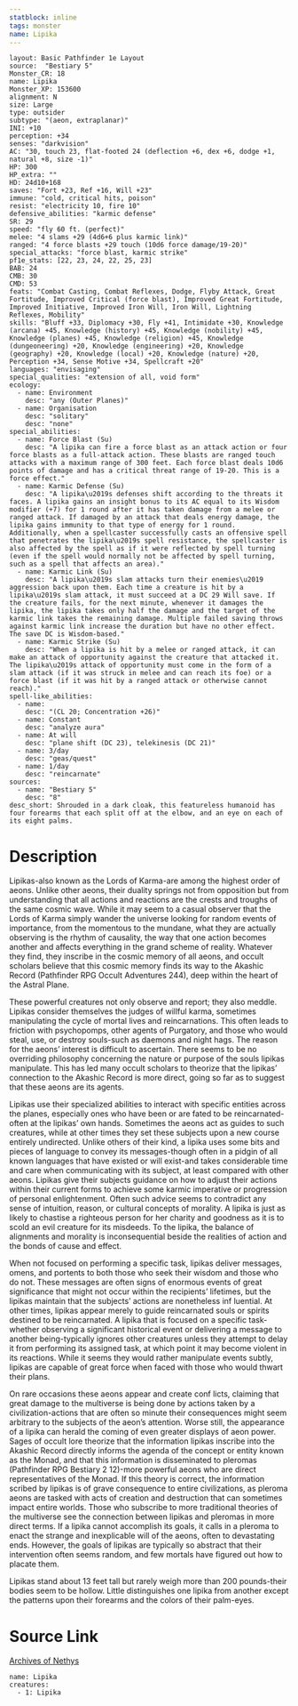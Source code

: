 ```yaml
---
statblock: inline
tags: monster
name: Lipika
---
```

```statblock
layout: Basic Pathfinder 1e Layout
source:  "Bestiary 5"
Monster_CR: 18
name: Lipika
Monster_XP: 153600
alignment: N
size: Large
type: outsider
subtype: "(aeon, extraplanar)"
INI: +10
perception: +34
senses: "darkvision"
AC: "30, touch 23, flat-footed 24 (deflection +6, dex +6, dodge +1, natural +8, size -1)"
HP: 300
HP_extra: ""
HD: 24d10+168
saves: "Fort +23, Ref +16, Will +23"
immune: "cold, critical hits, poison"
resist: "electricity 10, fire 10"
defensive_abilities: "karmic defense"
SR: 29
speed: "fly 60 ft. (perfect)"
melee: "4 slams +29 (4d6+6 plus karmic link)"
ranged: "4 force blasts +29 touch (10d6 force damage/19-20)"
special_attacks: "force blast, karmic strike"
pf1e_stats: [22, 23, 24, 22, 25, 23]
BAB: 24
CMB: 30
CMD: 53
feats: "Combat Casting, Combat Reflexes, Dodge, Flyby Attack, Great Fortitude, Improved Critical (force blast), Improved Great Fortitude, Improved Initiative, Improved Iron Will, Iron Will, Lightning Reflexes, Mobility"
skills: "Bluff +33, Diplomacy +30, Fly +41, Intimidate +30, Knowledge (arcana) +45, Knowledge (history) +45, Knowledge (nobility) +45, Knowledge (planes) +45, Knowledge (religion) +45, Knowledge (dungeoneering) +20, Knowledge (engineering) +20, Knowledge (geography) +20, Knowledge (local) +20, Knowledge (nature) +20, Perception +34, Sense Motive +34, Spellcraft +20"
languages: "envisaging"
special_qualities: "extension of all, void form"
ecology:
  - name: Environment
    desc: "any (Outer Planes)"
  - name: Organisation
    desc: "solitary"
    desc: "none"
special_abilities:
  - name: Force Blast (Su)
    desc: "A lipika can fire a force blast as an attack action or four force blasts as a full-attack action. These blasts are ranged touch attacks with a maximum range of 300 feet. Each force blast deals 10d6 points of damage and has a critical threat range of 19-20. This is a force effect."
  - name: Karmic Defense (Su)
    desc: "A lipika\u2019s defenses shift according to the threats it faces. A lipika gains an insight bonus to its AC equal to its Wisdom modifier (+7) for 1 round after it has taken damage from a melee or ranged attack. If damaged by an attack that deals energy damage, the lipika gains immunity to that type of energy for 1 round. Additionally, when a spellcaster successfully casts an offensive spell that penetrates the lipika\u2019s spell resistance, the spellcaster is also affected by the spell as if it were reflected by spell turning (even if the spell would normally not be affected by spell turning, such as a spell that affects an area)."
  - name: Karmic Link (Su)
    desc: "A lipika\u2019s slam attacks turn their enemies\u2019 aggression back upon them. Each time a creature is hit by a lipika\u2019s slam attack, it must succeed at a DC 29 Will save. If the creature fails, for the next minute, whenever it damages the lipika, the lipika takes only half the damage and the target of the karmic link takes the remaining damage. Multiple failed saving throws against karmic link increase the duration but have no other effect. The save DC is Wisdom-based."
  - name: Karmic Strike (Su)
    desc: "When a lipika is hit by a melee or ranged attack, it can make an attack of opportunity against the creature that attacked it. The lipika\u2019s attack of opportunity must come in the form of a slam attack (if it was struck in melee and can reach its foe) or a force blast (if it was hit by a ranged attack or otherwise cannot reach)."
spell-like_abilities:
  - name:
    desc: "(CL 20; Concentration +26)"
  - name: Constant
    desc: "analyze aura"
  - name: At will
    desc: "plane shift (DC 23), telekinesis (DC 21)"
  - name: 3/day
    desc: "geas/quest"
  - name: 1/day
    desc: "reincarnate"
sources:
  - name: "Bestiary 5"
    desc: "8"
desc_short: Shrouded in a dark cloak, this featureless humanoid has four forearms that each split off at the elbow, and an eye on each of its eight palms.
```
# Description
Lipikas-also known as the Lords of Karma-are among the highest order of aeons. Unlike other aeons, their duality springs not from opposition but from understanding that all actions and reactions are the crests and troughs of the same cosmic wave. While it may seem to a casual observer that the Lords of Karma simply wander the universe looking for random events of importance, from the momentous to the mundane, what they are actually observing is the rhythm of causality, the way that one action becomes another and affects everything in the grand scheme of reality. Whatever they find, they inscribe in the cosmic memory of all aeons, and occult scholars believe that this cosmic memory finds its way to the Akashic Record (Pathfinder RPG Occult Adventures 244), deep within the heart of the Astral Plane.

 These powerful creatures not only observe and report; they also meddle. Lipikas consider themselves the judges of willful karma, sometimes manipulating the cycle of mortal lives and reincarnations. This often leads to friction with psychopomps, other agents of Purgatory, and those who would steal, use, or destroy souls-such as daemons and night hags. The reason for the aeons’ interest is difficult to ascertain. There seems to be no overriding philosophy concerning the nature or purpose of the souls lipikas manipulate. This has led many occult scholars to theorize that the lipikas’ connection to the Akashic Record is more direct, going so far as to suggest that these aeons are its agents.

 Lipikas use their specialized abilities to interact with specific entities across the planes, especially ones who have been or are fated to be reincarnated-often at the lipikas’ own hands. Sometimes the aeons act as guides to such creatures, while at other times they set these subjects upon a new course entirely undirected. Unlike others of their kind, a lipika uses some bits and pieces of language to convey its messages-though often in a pidgin of all known languages that have existed or will exist-and takes considerable time and care when communicating with its subject, at least compared with other aeons. Lipikas give their subjects guidance on how to adjust their actions within their current forms to achieve some karmic imperative or progression of personal enlightenment. Often such advice seems to contradict any sense of intuition, reason, or cultural concepts of morality. A lipika is just as likely to chastise a righteous person for her charity and goodness as it is to scold an evil creature for its misdeeds. To the lipika, the balance of alignments and morality is inconsequential beside the realities of action and the bonds of cause and effect.

 When not focused on performing a specific task, lipikas deliver messages, omens, and portents to both those who seek their wisdom and those who do not. These messages are often signs of enormous events of great significance that might not occur within the recipients’ lifetimes, but the lipikas maintain that the subjects’ actions are nonetheless inf luential. At other times, lipikas appear merely to guide reincarnated souls or spirits destined to be reincarnated. A lipika that is focused on a specific task-whether observing a significant historical event or delivering a message to another being-typically ignores other creatures unless they attempt to delay it from performing its assigned task, at which point it may become violent in its reactions. While it seems they would rather manipulate events subtly, lipikas are capable of great force when faced with those who would thwart their plans.

 On rare occasions these aeons appear and create conf licts, claiming that great damage to the multiverse is being done by actions taken by a civilization-actions that are often so minute their consequences might seem arbitrary to the subjects of the aeon’s attention. Worse still, the appearance of a lipika can herald the coming of even greater displays of aeon power. Sages of occult lore theorize that the information lipikas inscribe into the Akashic Record directly informs the agenda of the concept or entity known as the Monad, and that this information is disseminated to pleromas (Pathfinder RPG Bestiary 2 12)-more powerful aeons who are direct representatives of the Monad. If this theory is correct, the information scribed by lipikas is of grave consequence to entire civilizations, as pleroma aeons are tasked with acts of creation and destruction that can sometimes impact entire worlds. Those who subscribe to more traditional theories of the multiverse see the connection between lipikas and pleromas in more direct terms. If a lipika cannot accomplish its goals, it calls in a pleroma to enact the strange and inexplicable will of the aeons, often to devastating ends. However, the goals of lipikas are typically so abstract that their intervention often seems random, and few mortals have figured out how to placate them.

 Lipikas stand about 13 feet tall but rarely weigh more than 200 pounds-their bodies seem to be hollow. Little distinguishes one lipika from another except the patterns upon their forearms and the colors of their palm-eyes.
# Source Link
[Archives of Nethys](https://aonprd.com/MonsterDisplay.aspx?ItemName=Lipika)
```encounter-table
name: Lipika
creatures:
  - 1: Lipika
```
